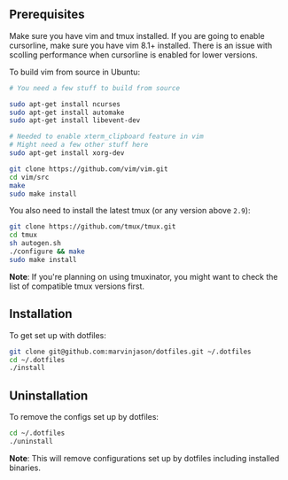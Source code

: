 ## Prerequisites

Make sure you have vim and tmux installed. If you are going to enable cursorline, make sure you have vim 8.1+ installed. There is an issue with scolling performance when cursorline is enabled for lower versions.

To build vim from source in Ubuntu:

```sh
# You need a few stuff to build from source

sudo apt-get install ncurses
sudo apt-get install automake
sudo apt-get install libevent-dev

# Needed to enable xterm_clipboard feature in vim
# Might need a few other stuff here
sudo apt-get install xorg-dev
```

```sh
git clone https://github.com/vim/vim.git
cd vim/src
make
sudo make install
```

You also need to install the latest tmux (or any version above `2.9`):

```sh
git clone https://github.com/tmux/tmux.git
cd tmux
sh autogen.sh
./configure && make
sudo make install
```

**Note**: If you're planning on using tmuxinator, you might want to check the list of compatible tmux versions first.

## Installation

To get set up with dotfiles:

```sh
git clone git@github.com:marvinjason/dotfiles.git ~/.dotfiles
cd ~/.dotfiles
./install
```

## Uninstallation

To remove the configs set up by dotfiles:

```sh
cd ~/.dotfiles
./uninstall
```

**Note**: This will remove configurations set up by dotfiles including installed binaries.
